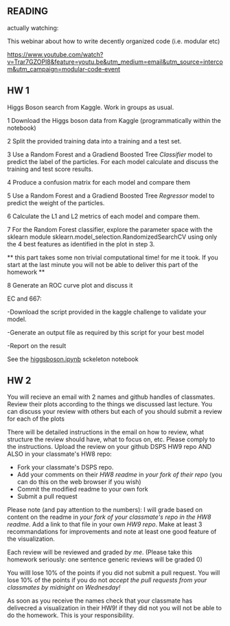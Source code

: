 ## READING
actually watching: 

This webinar about how to write decently organized code (i.e. modular etc)

https://www.youtube.com/watch?v=Trar7GZOPl8&feature=youtu.be&utm_medium=email&utm_source=intercom&utm_campaign=modular-code-event


##  HW 1

Higgs Boson search from Kaggle. Work in groups as usual.

1 Download the Higgs boson data from Kaggle (programmatically within the notebook)

2 Split the provided training data into a training and a test set. 

3 Use a Random Forest and a Gradiend Boosted Tree *Classifier* model to predict the label of the particles.
For each model calculate and discuss the training and test score results.

4 Produce a confusion matrix for each model and compare them

5 Use a Random Forest and a Gradiend Boosted Tree *Regressor* model to predict the weight of the particles.
 
6 Calculate the L1 and L2 metrics of each model and compare them.

7 For the Random Forest classifier, explore the parameter space with the sklearn module sklearn.model_selection.RandomizedSearchCV using only the 4 best features as identified in the plot in step 3.

** this part takes some non trivial computational time! for me it took. If you start at the last minute you will not be able to deliver this part of the homework **

8 Generate an ROC curve plot and discuss it

EC and 667: 
     
   -Download the script provided in the kaggle challenge to validate your model. 

   -Generate an output file as required by this script for your best model
   
   -Report on the result
   
See the [higgsboson.ipynb](higgsboson.ipynb) sckeleton notebook



## HW 2
You will recieve an email with 2 names and github handles of classmates. Review their plots according to the things we discussed last lecture. You can discuss your review with others but each of you should submit a review for each of the plots

There will be detailed instructions in the email on how to review, what structure the review should have, what to focus on, etc. Please comply to the instructions. Upload the review on your github DSPS HW9 repo AND ALSO in your classmate's HW8 repo: 
- Fork your classmate's DSPS repo.
- Add your comments on their *HW8 readme* in *your fork of their repo* (you can do this on the web browser if you wish)
- Commit the modified readme to your own fork
- Submit a pull request 

Please note (and pay attention to the numbers): I will grade based on content on the readme in *your fork of your classmate's repo in the HW8 readme*. Add a link to that file in your own *HW9 repo*. 
Make at least 3 recommandations for improvements and note at least one good feature of the visualization. 

Each review will be reviewed and graded *by me*. (Please take this homework seriously: one sentence generic reviews will be graded 0)

You willl lose 10% of the points if you did not submit a pull request. 
You will lose 10% of the points if you do not *accept the pull requests from your classmates by midnight on Wednesday!*

As soon as you receive the names check that your classmate has delivecred a visualization in their HW9! if they did not you will not be able to do the homework. This is your responsibility. 


